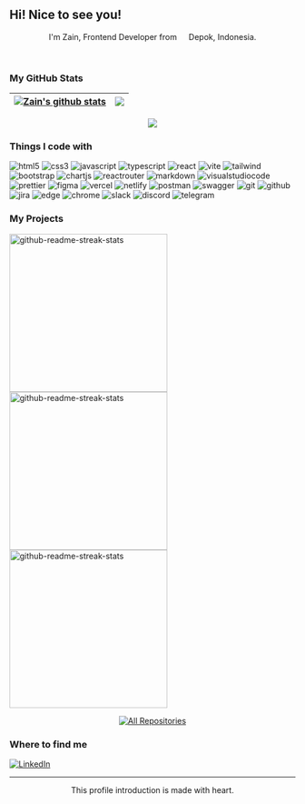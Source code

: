 ## Hi! Nice to see you!
 <p align="center">
    I'm Zain, Frontend Developer from <img src="https://cdn-icons-png.flaticon.com/512/940/940247.png" width="13"/> Depok, Indonesia.
  </p>
</br>

### My GitHub Stats
| <a href="https://github.com/anuraghazra/github-readme-stats"><img align="center" src="https://github-readme-stats.vercel.app/api?username=zenzett&show_icons=true&theme=dark&hide_border=true&ring=161b228&include_all_commits=true&count_private=true" alt="Zain's github stats" /></a> | <a href="https://github.com/anuraghazra/github-readme-stats"><img align="center" src="https://github-readme-streak-stats.herokuapp.com/?user=zenzett&show_icons=true&theme=dark&hide_border=true" /></a> |
 | ---------------------------------------------------------------------------------------------------------------------------------------------------------------------------------------------------------------------- | ---------------------------------------------------------------------------------------------------------------------------------------------------------------------------------------------------------------------------- |
 
</div>
<div align='center'>
<a href="https://github.com/anuraghazra/github-readme-stats"><img align="center" src="https://github-readme-stats.vercel.app/api/top-langs/?username=zenzett&show_icons=true&layout=compact&theme=dark&hide_border=false" /></a>
</div>

### Things I code with
<p>
<img alt="html5" src="https://img.shields.io/badge/-HTML5-E34F26?style=flat-square&logo=html5&logoColor=white" />
<img alt="css3" src="https://img.shields.io/badge/-CSS3-1572B6?style=flat-square&logo=CSS3&logoColor=white"/>
<img alt="javascript" src="https://img.shields.io/badge/JavaScript-%23323330.svg?style=flat-square&logo=javascript&logoColor=%23F7DF1E" />
<img alt="typescript" src="https://img.shields.io/badge/-TypeScript-007ACC?style=flat-square&logo=typescript&logoColor=white" />
<img alt="react" src="https://img.shields.io/badge/React-%2320232a.svg?style=flat-square&logo=react&logoColor=%2361DAFB" />
<img alt="vite" src="https://img.shields.io/badge/Vite-%23646CFF.svg?style=flat-square&logo=vite&logoColor=white" />
<img alt="tailwind" src="https://img.shields.io/badge/Tailwind%20CSS-%2338B2AC.svg?style=flat-square&logo=tailwind-css&logoColor=white" />
<img alt="bootstrap" src="https://img.shields.io/badge/Bootstrap-%23563D7C.svg?style=flat-square&logo=bootstrap&logoColor=white" />
<img alt="chartjs" src="https://img.shields.io/badge/Chart.js-F5788D.svg?style=flat-square&logo=chart.js&logoColor=white" />
<img alt="reactrouter" src="https://img.shields.io/badge/React%20Router-CA4245?style=flat-square&logo=react-router&logoColor=white" />
<img alt="markdown" src="https://img.shields.io/badge/Markdown-%23000000.svg?style=flat-square&logo=markdown&logoColor=white" />

<img alt="visualstudiocode" src="https://img.shields.io/badge/-Visual%20Studio%20Code-23A9F2?style=flat-square&logo=Visual%20Studio%20Code&logoColor=white"/>
<img alt="prettier" src="https://img.shields.io/badge/-Prettier-F7B93E?style=flat-square&logo=prettier&logoColor=white" />
<img alt="figma" src="https://img.shields.io/badge/Figma-%23F24E1E.svg?style=flat-square&logo=figma&logoColor=white"/>
<img alt="vercel" src="https://img.shields.io/badge/Vercel-%23000000.svg?style=flat-square&logo=vercel&logoColor=white" />
<img alt="netlify" src="https://img.shields.io/badge/Netlify-%23000000.svg?style=flat-square&logo=netlify&logoColor=#00C7B7" />
<img alt="postman" src="https://img.shields.io/badge/Postman-FF6C37?style=flat-square&logo=postman&logoColor=white" />
<img alt="swagger" src="https://img.shields.io/badge/-Swagger-%23Clojure?style=flat-square&logo=swagger&logoColor=white" />
<img alt="git" src="https://img.shields.io/badge/Git-%23F05033.svg?style=flat-square&logo=git&logoColor=white"/>
<img alt="github" src="https://img.shields.io/badge/GitHub-%23121011.svg?style=flat-square&logo=github&logoColor=white"/>
<img alt="jira" src="https://img.shields.io/badge/Jira-%230A0FFF.svg?style=flat-square&logo=jira&logoColor=white" />
<img alt="edge" src="https://img.shields.io/badge/Edge-0078D7?style=flat-square&logo=Microsoft-edge&logoColor=white"/>
<img alt="chrome" src="https://img.shields.io/badge/Google%20Chrome-4285F4?style=flat-square&logo=GoogleChrome&logoColor=white"/>
<img alt="slack" src="https://img.shields.io/badge/-Slack-E01563?style=flat-square&logo=Slack&logoColor=white"/>
<img alt="discord" src="https://img.shields.io/badge/Discord-%235865F2.svg?style=flat-square&logo=discord&logoColor=white" />
<img alt="telegram" src="https://img.shields.io/badge/Telegram-2CA5E0?style=flat-square&logo=telegram&logoColor=white" />
</p>



### My Projects
 <p align="left">
    <a href="https://github.com/zenzett/timesync-attendance"><img width="278" src="https://denvercoder1-github-readme-stats.vercel.app/api/pin/?username=zenzett&repo=timesync-attendance&theme=react&bg_color=1F222E&title_color=2CA5E0&hide_border=true&icon_color=F8D866&show_icons=false" alt="github-readme-streak-stats"></a>
    <a href="https://github.com/zenzett/ecommerce-app"><img width="278" src="https://denvercoder1-github-readme-stats.vercel.app/api/pin/?username=zenzett&repo=ecommerce-app&theme=react&bg_color=1F222E&title_color=2CA5E0&hide_border=true&icon_color=F8D866&show_icons=false" alt="github-readme-streak-stats"></a>
    <a href="https://github.com/zenzett/mymovies-app-react"><img width="278" src="https://denvercoder1-github-readme-stats.vercel.app/api/pin/?username=zenzett&repo=mymovies-app-react&theme=react&bg_color=1F222E&title_color=2CA5E0&hide_border=true&icon_color=F8D866&show_icons=false" alt="github-readme-streak-stats"></a>
  </p>
  
<p align="center">
  <a href="https://github.com/aryoyudhanto?tab=repositories"><img alt="All Repositories" title="All Repositories" src="https://custom-icon-badges.demolab.com/badge/-Click%20here%20to%20see%20my%20repositories-1F222E?style=for-the-badge&logoColor=white&logo=repo"/></a>
</p>
 
### Where to find me
<a href="https://www.linkedin.com/in/ahmad-zain-af/" target="_blank"><img alt="LinkedIn" src="https://img.shields.io/badge/LinkedIn-%230077B5.svg?&style=flat-square&logo=linkedin&logoColor=white" /></a>
</p>

------------
<p align="center">This profile introduction is made with heart.</br>
